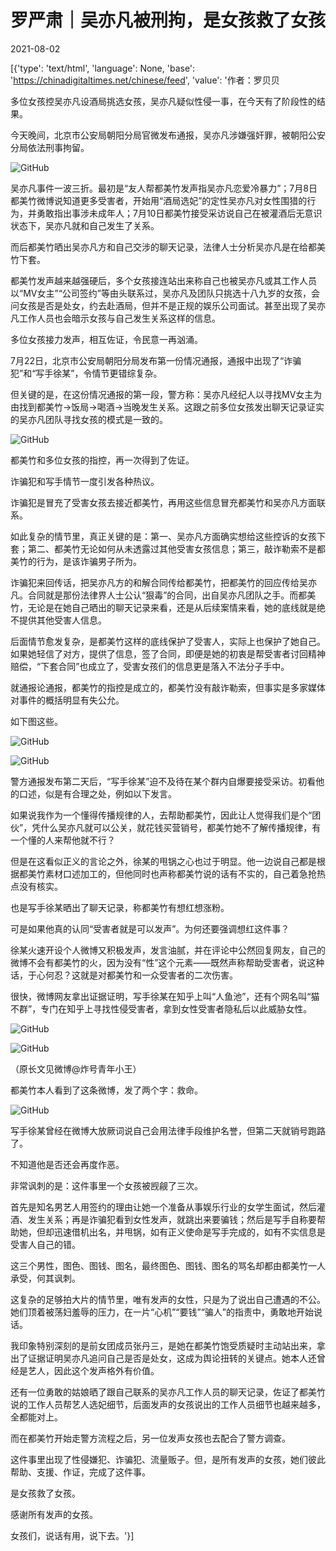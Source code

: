 # 罗严肃｜吴亦凡被刑拘，是女孩救了女孩

2021-08-02

[{'type': 'text/html', 'language': None, 'base': 'https://chinadigitaltimes.net/chinese/feed', 'value': '作者：罗贝贝

多位女孩控吴亦凡设酒局挑选女孩，吴亦凡疑似性侵一事，在今天有了阶段性的结果。

今天晚间，北京市公安局朝阳分局官微发布通报，吴亦凡涉嫌强奸罪，被朝阳公安分局依法刑事拘留。

![GitHub](https://chinadigitaltimes.net/chinese/files/2021/08/post-669070-6107a8c03065d.png)

吴亦凡事件一波三折。最初是“友人帮都美竹发声指吴亦凡恋爱冷暴力”；7月8日都美竹微博说知道更多受害者，开始用“酒局选妃”的定性吴亦凡对女性围猎的行为，并勇敢指出事涉未成年人；7月10日都美竹接受采访说自己在被灌酒后无意识状态下，吴亦凡就和自己发生了关系。

而后都美竹晒出吴亦凡方和自己交涉的聊天记录，法律人士分析吴亦凡是在给都美竹下套。

都美竹发声越来越强硬后，多个女孩接连站出来称自己也被吴亦凡或其工作人员以“MV女主”“公司签约”等由头联系过，吴亦凡及团队只挑选十八九岁的女孩，会问女孩是否是处女，约去赴酒局，但并不是正规的娱乐公司面试。甚至出现了吴亦凡工作人员也会暗示女孩与自己发生关系这样的信息。

多位女孩接力发声，相互佐证，令民意一再汹涌。

7月22日，北京市公安局朝阳分局发布第一份情况通报，通报中出现了“诈骗犯”和“写手徐某”，令情节更错综复杂。

但关键的是，在这份情况通报的第一段，警方称：吴亦凡经纪人以寻找MV女主为由找到都美竹→饭局→喝酒→当晚发生关系。这跟之前多位女孩发出聊天记录证实的吴亦凡团队寻找女孩的模式是一致的。

![GitHub](https://chinadigitaltimes.net/chinese/files/2021/08/post-669070-6107a8c05b240.)

都美竹和多位女孩的指控，再一次得到了佐证。

诈骗犯和写手情节一度引发各种热议。

诈骗犯是冒充了受害女孩去接近都美竹，再用这些信息冒充都美竹和吴亦凡方面联系。

如此复杂的情节里，真正关键的是：第一、吴亦凡方面确实想给这些控诉的女孩下套；第二、都美竹无论如何从未透露过其他受害女孩信息；第三，敲诈勒索不是都美竹的行为，是该诈骗男子所为。

诈骗犯来回传话，把吴亦凡方的和解合同传给都美竹，把都美竹的回应传给吴亦凡。合同就是那份法律界人士公认“狠毒”的合同，出自吴亦凡团队之手。而都美竹，无论是在她自己晒出的聊天记录来看，还是从后续案情来看，她的底线就是绝不提供其他受害人信息。

后面情节愈发复杂，是都美竹这样的底线保护了受害人，实际上也保护了她自己。如果她轻信了对方，提供了信息，签了合同，即便是她的初衷是帮受害者讨回精神赔偿，“下套合同”也成立了，受害女孩们的信息更是落入不法分子手中。

就通报论通报，都美竹的指控是成立的，都美竹没有敲诈勒索，但事实是多家媒体对事件的概括明显有失公允。

如下图这些。

![GitHub](https://chinadigitaltimes.net/chinese/files/2021/08/post-669070-6107a8c0a1034.png)

![GitHub](https://chinadigitaltimes.net/chinese/files/2021/08/post-669070-6107a8c0e82e1.png)

警方通报发布第二天后，“写手徐某”迫不及待在某个群内自爆要接受采访。初看他的口述，似是有合理之处，例如以下发言。



如果说我作为一个懂得传播规律的人，去帮助都美竹，因此让人觉得我们是个“团伙”，凭什么吴亦凡就可以公关，就花钱买营销号，都美竹她不了解传播规律，有一个懂的人来帮他就不行？



但是在这看似正义的言论之外，徐某的甩锅之心也过于明显。他一边说自己都是根据都美竹素材口述加工的，但他同时也声称都美竹说的话有不实的，自己着急抢热点没有核实。

也是写手徐某晒出了聊天记录，称都美竹有想红想涨粉。

可是如果他真的认同“受害者就是可以发声”。为何还要强调想红这件事？

徐某火速开设个人微博又积极发声，发言油腻，并在评论中公然回复网友，自己的微博不会有都美竹的火，因为没有“性”这个元素——既然声称帮助受害者，说这种话，于心何忍？这就是对都美竹和一众受害者的二次伤害。

很快，微博网友拿出证据证明，写手徐某在知乎上叫“人鱼池”，还有个网名叫“猫不群”，专门在知乎上寻找性侵受害者，拿到女性受害者隐私后以此威胁女性。

![GitHub](https://chinadigitaltimes.net/chinese/files/2021/08/post-669070-6107a8c1207f6.png)

![GitHub](https://chinadigitaltimes.net/chinese/files/2021/08/post-669070-6107a8c157fdf.png)

（原长文见微博@炸号青年小王）

都美竹本人看到了这条微博，发了两个字：救命。

![GitHub](https://chinadigitaltimes.net/chinese/files/2021/08/post-669070-6107a8c17ff9e.png)

写手徐某曾经在微博大放厥词说自己会用法律手段维护名誉，但第二天就销号跑路了。

不知道他是否还会再度作恶。

非常讽刺的是：这件事里一个女孩被觊觎了三次。

首先是知名男艺人用签约的理由让她一个准备从事娱乐行业的女学生面试，然后灌酒、发生关系；再是诈骗犯看到女性发声，就跳出来要骗钱；然后是写手自称要帮助她，但却迅速借机出名，并甩锅，如有正义使命是写手完成的，如有不实信息是受害人自己的错。

这三个男性，图色、图钱、图名，最终图色、图钱、图名的骂名却都由都美竹一人承受，何其讽刺。

这复杂的足够拍大片的情节里，唯有发声的女性，只是为了说出自己遭遇的不公。她们顶着被荡妇羞辱的压力，在一片“心机”“要钱”“骗人”的指责中，勇敢地开始说话。

我印象特别深刻的是前女团成员张丹三，是她在都美竹饱受质疑时主动站出来，拿出了证据证明吴亦凡追问自己是否是处女，这成为舆论扭转的关键点。她本人还曾经是艺人，因此这个发声格外有价值。

还有一位勇敢的姑娘晒了跟自己联系的吴亦凡工作人员的聊天记录，佐证了都美竹说的工作人员帮艺人选妃细节，后面发声的女孩说出的工作人员细节也越来越多，全都能对上。

而在都美竹开始走警方流程之后，另一位发声女孩也去配合了警方调查。

这件事里出现了性侵嫌犯、诈骗犯、流量贩子。但，是所有发声的女孩，她们彼此帮助、支援、作证，完成了这件事。

是女孩救了女孩。

感谢所有发声的女孩。

女孩们，说话有用，说下去。'}]